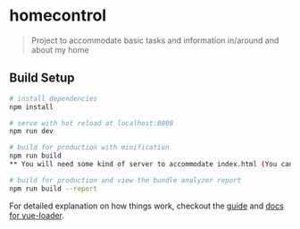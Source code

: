 # homecontrol

> Project to accommodate basic tasks and information in/around and about my home

## Build Setup

``` bash
# install dependencies
npm install

# serve with hot reload at localhost:8080
npm run dev

# build for production with minification
npm run build
** You will need some kind of server to accommodate index.html (You cannot just double-click index.html in your folder)**

# build for production and view the bundle analyzer report
npm run build --report
```

For detailed explanation on how things work, checkout the [guide](http://vuejs-templates.github.io/webpack/) and [docs for vue-loader](http://vuejs.github.io/vue-loader).
